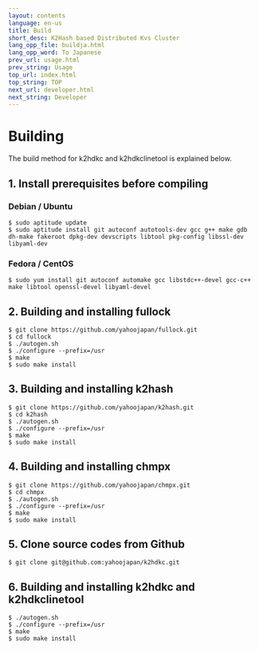 ```yaml
---
layout: contents
language: en-us
title: Build
short_desc: K2Hash based Distributed Kvs Cluster
lang_opp_file: buildja.html
lang_opp_word: To Japanese
prev_url: usage.html
prev_string: Usage
top_url: index.html
top_string: TOP
next_url: developer.html
next_string: Developer
---
```


# Building
The build method for k2hdkc and k2hdkclinetool is explained below.

## 1. Install prerequisites before compiling
### Debian / Ubuntu
```
$ sudo aptitude update
$ sudo aptitude install git autoconf autotools-dev gcc g++ make gdb dh-make fakeroot dpkg-dev devscripts libtool pkg-config libssl-dev libyaml-dev
```

### Fedora / CentOS
```
$ sudo yum install git autoconf automake gcc libstdc++-devel gcc-c++ make libtool openssl-devel libyaml-devel
```

## 2. Building and installing fullock
```
$ git clone https://github.com/yahoojapan/fullock.git
$ cd fullock
$ ./autogen.sh
$ ./configure --prefix=/usr
$ make
$ sudo make install
```

## 3. Building and installing k2hash
```
$ git clone https://github.com/yahoojapan/k2hash.git
$ cd k2hash
$ ./autogen.sh
$ ./configure --prefix=/usr
$ make
$ sudo make install
```

## 4. Building and installing chmpx
```
$ git clone https://github.com/yahoojapan/chmpx.git
$ cd chmpx
$ ./autogen.sh
$ ./configure --prefix=/usr
$ make
$ sudo make install
```

## 5. Clone source codes from Github
```
$ git clone git@github.com:yahoojapan/k2hdkc.git
```

## 6. Building and installing k2hdkc and k2hdkclinetool
```
$ ./autogen.sh
$ ./configure --prefix=/usr
$ make
$ sudo make install
```
